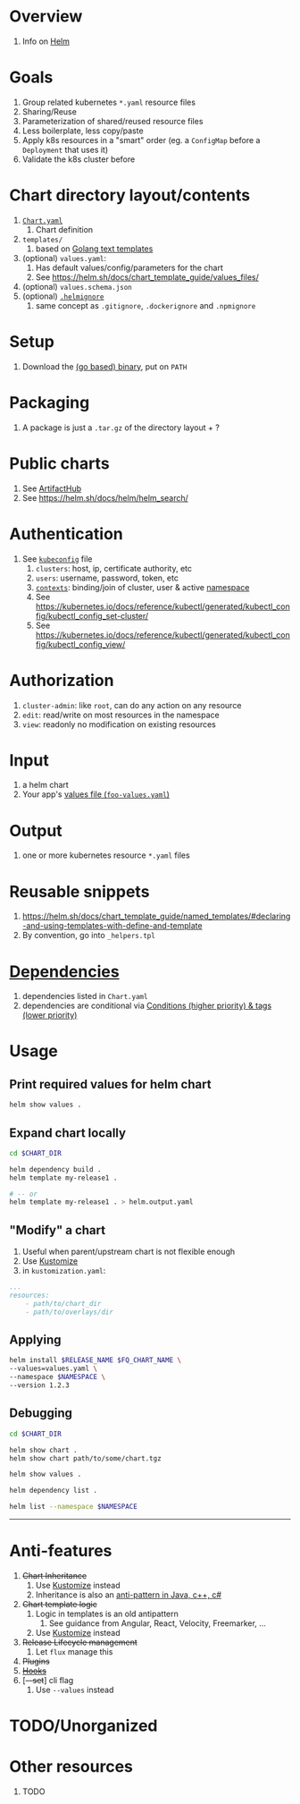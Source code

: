 # Overview
1. Info on [Helm](https://helm.sh/)


# Goals
1. Group related kubernetes `*.yaml` resource files
1. Sharing/Reuse
1. Parameterization of shared/reused resource files
1. Less boilerplate, less copy/paste
1. Apply k8s resources in a "smart" order (eg. a `ConfigMap` before a `Deployment` that uses it)
1. Validate the k8s cluster before


# Chart directory layout/contents
1. [`Chart.yaml`](https://helm.sh/docs/topics/charts/#the-chartyaml-file)
    1. Chart definition
1. `templates/`
    1. based on [Golang text templates](../../golang/templates.md)
1. (optional) `values.yaml`: 
    1. Has default values/config/parameters for the chart
    1. See https://helm.sh/docs/chart_template_guide/values_files/
1. (optional) `values.schema.json`
1. (optional) [`.helmignore`](https://helm.sh/docs/chart_template_guide/helm_ignore_file/)
    1. same concept as `.gitignore`, `.dockerignore` and `.npmignore`


# Setup
1. Download the [(go based) binary](https://github.com/helm/helm/releases), put on `PATH`


# Packaging
1. A package is just a `.tar.gz` of the directory layout + ? 


# Public charts
1. See [ArtifactHub](https://artifacthub.io/)
1. See https://helm.sh/docs/helm/helm_search/


# Authentication
1. See [`kubeconfig`](https://kubernetes.io/docs/concepts/configuration/organize-cluster-access-kubeconfig/) file
    1. `clusters`: host, ip, certificate authority, etc
    1. `users`: username, password, token, etc
    1. [`contexts`](https://kubernetes.io/docs/concepts/configuration/organize-cluster-access-kubeconfig/#context): binding/join of cluster, user & active [namespace](https://kubernetes.io/docs/concepts/overview/working-with-objects/namespaces/)
    1. See https://kubernetes.io/docs/reference/kubectl/generated/kubectl_config/kubectl_config_set-cluster/
    1. See https://kubernetes.io/docs/reference/kubectl/generated/kubectl_config/kubectl_config_view/


# Authorization
1. `cluster-admin`: like `root`, can do any action on any resource
1. `edit`: read/write on most resources in the namespace
1. `view`: readonly no modification on existing resources 


# Input
1. a helm chart
1. Your app's [values file (`foo-values.yaml`)](https://helm.sh/docs/chart_template_guide/values_files/)


# Output
1. one or more kubernetes resource `*.yaml` files


# Reusable snippets
1. https://helm.sh/docs/chart_template_guide/named_templates/#declaring-and-using-templates-with-define-and-template
1. By convention, go into `_helpers.tpl`


# [Dependencies](https://helm.sh/docs/helm/helm_dependency/)
1. dependencies listed in `Chart.yaml`
1. dependencies are conditional via [Conditions (higher priority) & tags (lower priority)](https://helm.sh/docs/chart_best_practices/dependencies/#conditions-and-tags)


# Usage

## Print required values for helm chart
```bash
helm show values .
```


## Expand chart locally
```bash  
cd $CHART_DIR

helm dependency build .
helm template my-release1 .

# -- or 
helm template my-release1 . > helm.output.yaml
```


## "Modify" a chart
1. Useful when parent/upstream chart is not flexible enough
1. Use [Kustomize](TODO)
1. in `kustomization.yaml`:
```yaml
...
resources:
    - path/to/chart_dir
    - path/to/overlays/dir 
```


## Applying
```bash
helm install $RELEASE_NAME $FQ_CHART_NAME \
--values=values.yaml \
--namespace $NAMESPACE \
--version 1.2.3
```


## Debugging
```bash
cd $CHART_DIR

helm show chart .
helm show chart path/to/some/chart.tgz

helm show values .

helm dependency list .

helm list --namespace $NAMESPACE
```


--------
# Anti-features
1. ~~Chart Inheritance~~
    1. Use [Kustomize](./kustomize.md) instead
    1. Inheritance is also an [anti-pattern in Java, c++, c#](https://en.wikipedia.org/wiki/Composition_over_inheritance)
1. ~~Chart template logic~~
    1. Logic in templates is an old antipattern
        1. See guidance from Angular, React, Velocity, Freemarker, ... 
    1. Use [Kustomize](./kustomize.md) instead
1. ~~Release Lifecycle management~~
    1. Let `flux` manage this 
1. ~~Plugins~~
1. [~~Hooks~~](https://helm.sh/docs/topics/charts_hooks/)
1. [~~--set~~] cli flag
    1. Use `--values` instead


# TODO/Unorganized


# Other resources
1. TODO
